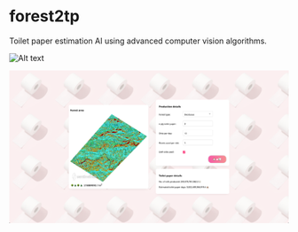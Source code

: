 # forest2tp
Toilet paper estimation AI using advanced computer vision algorithms.

![Alt text](image_2020-11-08_123022.png?raw=true "Homepage")

![Alt text](image_2020-11-08_122950.png?raw=true "Statistics")
